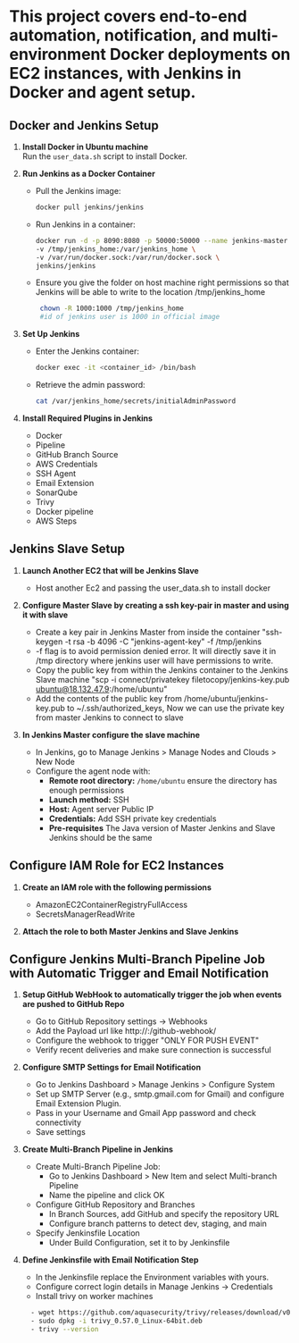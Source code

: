 # This project covers end-to-end automation, notification, and multi-environment Docker deployments on EC2 instances, with Jenkins in Docker and agent setup.

## Docker and Jenkins Setup

1. **Install Docker in Ubuntu machine**  
   Run the `user_data.sh` script to install Docker.

2. **Run Jenkins as a Docker Container**
   - Pull the Jenkins image:
     ```bash
     docker pull jenkins/jenkins
     ```
   - Run Jenkins in a container:
     ```bash
     docker run -d -p 8090:8080 -p 50000:50000 --name jenkins-master \
     -v /tmp/jenkins_home:/var/jenkins_home \
     -v /var/run/docker.sock:/var/run/docker.sock \
     jenkins/jenkins
     ```
   - Ensure you give the folder on host machine right permissions so that Jenkins will be able to write to the location /tmp/jenkins_home
     ```bash
      chown -R 1000:1000 /tmp/jenkins_home
      #id of jenkins user is 1000 in official image
     ```

3. **Set Up Jenkins**
   - Enter the Jenkins container:
     ```bash
     docker exec -it <container_id> /bin/bash
     ```
   - Retrieve the admin password:
     ```bash
     cat /var/jenkins_home/secrets/initialAdminPassword
     ```

4. **Install Required Plugins in Jenkins**
   - Docker
   - Pipeline
   - GitHub Branch Source
   - AWS Credentials
   - SSH Agent
   - Email Extension
   - SonarQube
   - Trivy
   - Docker pipeline
   - AWS Steps


## Jenkins Slave Setup

1. **Launch Another EC2 that will be Jenkins Slave**
    - Host another Ec2 and passing the user_data.sh to install docker

2. **Configure Master Slave by creating a ssh key-pair in master and using it with slave**
    - Create a key pair in Jenkins Master from inside the container "ssh-keygen -t rsa -b 4096 -C "jenkins-agent-key" -f /tmp/jenkins
    - -f flag is to avoid permission denied error. It will directly save it in /tmp directory where jenkins user will have permissions to write.
    - Copy the public key from within the Jenkins container to the Jenkins Slave machine "scp -i connect/privatekey filetocopy/jenkins-key.pub ubuntu@18.132.47.9:/home/ubuntu"
    - Add the contents of the public key from /home/ubuntu/jenkins-key.pub to ~/.ssh/authorized_keys, Now we can use the private key from master Jenkins to connect to slave

3. **In Jenkins Master configure the slave machine**
    - In Jenkins, go to Manage Jenkins > Manage Nodes and Clouds > New Node
    - Configure the agent node with:  
      - **Remote root directory:** `/home/ubuntu` ensure the directory has enough permissions
      - **Launch method:** SSH
      - **Host:** Agent server Public IP
      - **Credentials:** Add SSH private key credentials
      - **Pre-requisites** The Java version of Master Jenkins and Slave Jenkins should be the same

## Configure IAM Role for EC2 Instances

1. **Create an IAM role with the following permissions**
   - AmazonEC2ContainerRegistryFullAccess
   - SecretsManagerReadWrite

2. **Attach the role to both Master Jenkins and Slave Jenkins**

## Configure Jenkins Multi-Branch Pipeline Job with Automatic Trigger and Email Notification

1. **Setup GitHub WebHook to automatically trigger the job when events are pushed to GitHub Repo**
   - Go to GitHub Repository settings -> Webhooks
   - Add the Payload url like http://<Jenkins-Master-EC2-Public-IP>:<jenkins-service-port>/github-webhook/
   - Configure the webhook to trigger "ONLY FOR PUSH EVENT"
   - Verify recent deliveries and make sure connection is successful

2. **Configure SMTP Settings for Email Notification**
   - Go to Jenkins Dashboard > Manage Jenkins > Configure System
   - Set up SMTP Server (e.g., smtp.gmail.com for Gmail) and configure Email Extension Plugin.
   - Pass in your Username and Gmail App password and check connectivity
   - Save settings

3. **Create Multi-Branch Pipeline in Jenkins**
   - Create Multi-Branch Pipeline Job:
     - Go to Jenkins Dashboard > New Item and select Multi-branch Pipeline
     - Name the pipeline and click OK
   - Configure GitHub Repository and Branches
     - In Branch Sources, add GitHub and specify the repository URL
     - Configure branch patterns to detect dev, staging, and main
   - Specify Jenkinsfile Location
     - Under Build Configuration, set it to by Jenkinsfile

4. **Define Jenkinsfile with Email Notification Step**
   - In the Jenkinsfile replace the Environment variables with yours.
   - Configure correct login details in Manage Jenkins -> Credentials
   - Install trivy on worker machines
   ```bash
     - wget https://github.com/aquasecurity/trivy/releases/download/v0.57.0/trivy_0.57.0_Linux-64bit.deb
     - sudo dpkg -i trivy_0.57.0_Linux-64bit.deb
     - trivy --version
   ```
